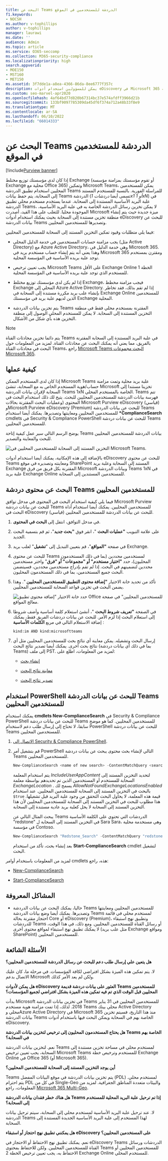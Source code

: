 ```yaml
---
title: البحث عن Teams الدردشة للمستخدمين في الموقع
f1.keywords:
- NOCSH
ms.author: v-tophillips
author: v-tophillips
manager: laurawi
ms.date: ''
audience: Admin
ms.topic: article
ms.service: O365-seccomp
ms.collection: M365-security-compliance
ms.localizationpriority: high
search.appverid:
- MOE150
- MST160
- MET150
ms.assetid: 3f7dde1a-a8ea-4366-86da-8ee6777f357c
description: يمكن للمسؤولين استخدام أدوات eDiscovery في Microsoft 365 للبحث عن بيانات الدردشة Teams وتصديرها للمستخدمين المحليين في توزيع مختلط Exchange.
ms.custom: seo-marvel-apr2020
ms.openlocfilehash: 4af64bd77d820b67314bc37e574afdff3966d21b
ms.sourcegitcommit: 133bf9097785309da45df6f374a712a48b33f8e9
ms.translationtype: MT
ms.contentlocale: ar-SA
ms.lasthandoff: 06/10/2022
ms.locfileid: "66014333"
---
```

# <a name="search-for-teams-chat-data-for-on-premises-users"></a>البحث عن Teams الدردشة للمستخدمين في الموقع

[!include[Purview banner](../includes/purview-rebrand-banner.md)]

إذا كان لدى مؤسستك توزيع مختلط Exchange (أو تقوم مؤسستك بمزامنة مؤسسة Exchange محلية مع Office 365) وتمكين Microsoft Teams، يمكن للمستخدمين المحليين استخدام تطبيق الدردشة Teams للمراسلة الفورية. بالنسبة للمستخدم المستند إلى السحابة، يتم حفظ بيانات Teams الدردشة (تسمى أيضا *دردشات 1x1 أو 1xN*) في علبة البريد الأساسية المستندة إلى السحابة. عندما يستخدم مستخدم محلي تطبيق الدردشة Teams، لا يمكن تخزين رسائل الدردشة الخاصة به في علبة البريد الأساسية، الموجودة محليا. للتغلب على هذا القيد، أصدرت Microsoft ميزة جديدة حيث يتم إنشاء منطقة تخزين مستندة إلى السحابة بحيث يمكنك استخدام أدوات eDiscovery للبحث عن بيانات الدردشة Teams وتصديرها للمستخدمين المحليين.
  
فيما يلي متطلبات وقيود تمكين التخزين المستند إلى السحابة للمستخدمين المحليين:
  
- يجب مزامنة حسابات المستخدمين في خدمة الدليل المحلي (مثل Active Directory) مع Azure Active Directory، وهي خدمة الدليل في Microsoft 365. وهذا يعني أنه يتم إنشاء حساب مستخدم بريد في Microsoft 365 ومقترن بمستخدم توجد علبة بريده الأساسية في المؤسسة المحلية.

- يجب تعيين ترخيص Microsoft Teams على الأقل Exchange Online الخطة 1 للمستخدم الذي توجد علبة بريده الأساسية في المؤسسة المحلية.

- إذا لم يكن لدى مؤسستك توزيع مختلط Exchange، فيجب مزامنة مخطط Exchange المحلي إلى Azure Active Directory. إذا لم تقم بذلك، فقد تخاطر بإنشاء علب بريد مكررة مستندة إلى السحابة في Exchange Online للمستخدمين الذين لديهم علبة بريد في مؤسستك Exchange المحلية.

- يتم تخزين بيانات الدردشة Teams المقترنة بمستخدم محلي فقط في منطقة التخزين المستندة إلى السحابة. لا يمكن للمستخدم المحلي الوصول إلى منطقة التخزين هذه بأي شكل من الأشكال.

> [!NOTE]
> يتم دائما تخزين محادثات القناة Teams في علبة البريد المستندة إلى السحابة المقترنة بالفريق، مما يعني أنه يمكنك البحث عن محادثات القناة. لمزيد من المعلومات حول البحث في محادثات القناة Teams، راجع [Microsoft Teams البحث مجموعات Microsoft 365](content-search-reference.md#searching-microsoft-teams-and-microsoft-365-groups).
  
## <a name="how-it-works"></a>كيفية عملها

إذا كان لدى المستخدم الممكن Microsoft Teams علبة بريد محلية وتمت مزامنة حساب/هوية المستخدم الخاص به مع السحابة، تنشئ Microsoft تخزينا مستندا إلى السحابة لإقران بيانات الدردشة Teams 1xN الخاصة بالمستخدم المحلي. Teams تتم فهرسة بيانات الدردشة للمستخدمين المحليين للبحث. يتيح لك ذلك استخدام البحث في المحتوى (وعمليات البحث المقترنة بحالات Microsoft Purview eDiscovery (قياسي) وMicrosoft Purview eDiscovery (Premium) للبحث عن بيانات الدردشة Teams للمستخدمين المحليين ومعاينتها وتصديرها. يمكنك أيضا استخدام **\*ComplianceSearch** cmdlets في Security & Compliance PowerShell للبحث عن بيانات دردشة Teams للمستخدمين المحليين.
  
يوضح الرسم التالي سير عمل كيفية إتاحة Teams بيانات الدردشة للمستخدمين المحليين للبحث والمعاينة والتصدير.
  
![التخزين المستند إلى السحابة للمستخدمين المحليين في Microsoft Teams.](../media/EHAMShard1.png)
  
بالإضافة إلى هذه الإمكانية، يمكنك أيضا استخدام أدوات eDiscovery للبحث عن محتوى Teams ومعاينته وتصديره في موقع SharePoint المستند إلى السحابة وعلبة بريد Exchange المقترنة بكل فريق من فرق Microsoft وبيانات الدردشة Teams 1xN في علبة بريد Exchange Online للمستخدمين المستندين إلى السحابة.

## <a name="searching-for-teams-chat-content-for-on-premises-users"></a>البحث عن محتوى دردشة Teams للمستخدمين المحليين

فيما يلي كيفية استخدام البحث في المحتوى في مدخل توافق Microsoft Purview للبحث عن بيانات دردشة Teams للمستخدمين المحليين. يمكنك أيضا استخدام أداة البحث في eDiscovery (قياسي) للبحث عن بيانات الدردشة للمستخدمين المحليين.
  
1. في مدخل التوافق، انتقل إلى **البحث في المحتوى**.

2. على علامة التبويب **"عمليات البحث** "، انقر فوق **"بحث جديد**"، ثم قم بتسمية البحث الجديد.

3. في صفحة **"المواقع**"، قم بتعيين التبديل إلى "**تشغيل**" لعلب بريد Exchange.

4. للبحث عن محتوى Teams لمستخدمين محددين (بما في ذلك المستخدمون المحليون)، حدد **"اختيار مستخدم" أو "مجموعات" أو "فرق**" واختر مستخدمين محددين لتضمينهم في البحث. إذا لم تقم بإدراج مستخدمين محددين، فسيتضمن البحث جميع المستخدمين، بما في ذلك المستخدمون المحليون.

5. تأكد من تحديد خانة الاختيار **"إضافة محتوى التطبيق للمستخدمين المحليين** ". وهذا يضمن البحث في تخزين قواعد السحابة للمستخدمين المحليين.

    ![حدد خانة الاختيار "إضافة محتوى تطبيق Office للمستخدمين المحليين" في صفحة معالج المواقع.](../media/EHAMShardCheckBox.png)

6. في الصفحة **"تعريف شروط البحث** "، أنشئ استعلام كلمة أساسية وأضف شروطا إلى استعلام البحث إذا لزم الأمر. للبحث عن بيانات دردشات الفريق فقط، يمكنك إضافة الاستعلام التالي في مربع **الكلمات الأساسية** :

    ```text
    kind:im AND kind:microsoftteams
    ```

6. إرسال البحث وتشغيله. يمكن معاينة أي نتائج بحث للمستخدمين المحليين مثل أي نتائج بحث أخرى. يمكنك أيضا تصدير نتائج البحث (بما في ذلك أي بيانات دردشة Teams) إلى ملف PST. لمزيد من المعلومات، اطلع على:

    - [إنشاء بحث](content-search.md)

    - [معاينة نتائج البحث](preview-ediscovery-search-results.md)

    - [تصدير نتائج البحث](export-search-results.md)

## <a name="using-powershell-to-search-for-teams-chat-data-for-on-premises-users"></a>استخدام PowerShell للبحث عن بيانات الدردشة Teams للمستخدمين المحليين

يمكنك استخدام **cmdlets New-ComplianceSearch** في Security & Compliance PowerShell للبحث عن بيانات دردشة Teams للمستخدمين المحليين. كما هو موضح سابقا، لا تحتاج إلى إرسال طلب دعم لاستخدام PowerShell للبحث عن بيانات دردشة Teams للمستخدمين المحليين.
  
1. [الاتصال إلى Security & Compliance PowerShell](/powershell/exchange/connect-to-scc-powershell).

2. قم بتشغيل أمر PowerShell التالي لإنشاء بحث محتوى يبحث عن بيانات دردشة Teams للمستخدمين المحليين.

    ```powershell
    New-ComplianceSearch <name of new search> -ContentMatchQuery <search query> -ExchangeLocation <on-premises user> -IncludeUserAppContent $true -AllowNotFoundExchangeLocationsEnabled $true  
    ```

    يتم استخدام المعلمة *IncludeUserAppContent*  لتحديد التخزين المستند إلى السحابة للمستخدم أو المستخدمين الذين تم تحديدهم بواسطة معلمة  *ExchangeLocation*  . يسمح لك *AllowNotFoundExchangeLocationsEnabled*  بالبحث في التخزين المستند إلى السحابة للمستخدمين المحليين. عند استخدام `$true` قيمة هذه المعلمة، لا يحاول البحث التحقق من وجود علبة البريد قبل تشغيلها. هذا مطلوب للبحث في التخزين المستند إلى السحابة للمستخدمين المحليين لأن هذا التخزين المستند إلى السحابة لا يحل كعلبة بريد عادية مستندة إلى السحابة.

    يبحث المثال التالي عن Teams الدردشات التي تحتوي على الكلمة الأساسية "redstone" في التخزين المستند إلى السحابة ل Sara Sara، وهي مستخدمة محلية في مؤسسة Contoso.
  
    ```powershell
    New-ComplianceSearch "Redstone_Search" -ContentMatchQuery "redstone AND (kind:im AND kind:microsoftteams)" -ExchangeLocation sarad@contoso.com -IncludeUserAppContent $true -AllowNotFoundExchangeLocationsEnabled $true  
    ```

   بعد إنشاء بحث، تأكد من استخدام **Start-ComplianceSearch** cmdlet لتشغيل البحث.
  
لمزيد من المعلومات باستخدام أوامر cmdlets هذه، راجع:
  
- [New-ComplianceSearch](/powershell/module/exchange/new-compliancesearch)

- [Start-ComplianceSearch](/powershell/module/exchange/start-compliancesearch)

## <a name="known-issues"></a>المشاكل المعروفة

- حاليا، يمكنك البحث عن بيانات الدردشة Teams للمستخدمين المحليين ومعاينتها وتصديرها. يمكنك أيضا وضع بيانات الدردشة Teams لمستخدم محلي في قائمة احتجاز مقترنة بحالة Core أو eDiscovery (Premium)، وتطبيق نهج استبقاء للدردشات Teams أو رسائل القناة للمستخدمين المحليين. ومع ذلك، في هذا الوقت، لا يمكنك تطبيق نهج استبقاء لمواقع محتوى أخرى (مثل علب بريد Exchange ومواقع SharePoint) للمستخدمين المحليين.

## <a name="frequently-asked-questions"></a>الأسئلة الشائعة

**هل يتعين علي إرسال طلب دعم للبحث عن رسائل الدردشة للمستخدمين المحليين؟**

لا. يتم تمكين هذه الميزة بشكل افتراضي لكافة المؤسسات. في مرحلة ما، كان عليك الاتصال بدعم Microsoft ولكن لم يعد الأمر كذلك.
  
 **هل يمكن لأدوات eDiscovery العثور على بيانات دردشة قديمة Teams للمستخدمين المحليين قبل الوقت الذي تم فيه تمكين هذه الميزة بشكل افتراضي لجميع المؤسسات؟**
  
بدأت Microsoft في تخزين بيانات الدردشة Teams للمستخدمين المحليين في 31 يناير 2018. لذلك، إذا تمت مزامنة هوية مستخدم Teams محلي بينك Active Directory محلي وAzure Active Directory في Microsoft 365 منذ هذا التاريخ، فسيتم تخزين بيانات الدردشة Teams الخاصة بهم في السحابة ويمكن البحث فيها باستخدام أدوات eDiscovery.

 **هل يحتاج المستخدمون المحليون إلى ترخيص لتخزين بيانات الدردشة Teams الخاصة بهم في السحابة؟**
  
نعم. لتخزين بيانات الدردشة Teams لمستخدم محلي في مساحة تخزين مستندة إلى السحابة، يجب تعيين ترخيص Microsoft Teams للمستخدم وترخيص خطة Exchange Online في Office 365 (أو Microsoft 365).

**أين يوجد التخزين المستند إلى السحابة للمستخدمين المحليين؟**
  
Teams يتم تخزين بيانات الدردشة في موقع البيانات المفضل (PDL) لمستخدم محلي. يتم احترام PDL في كل من Single-Geo والبيئات متعددة المناطق الجغرافية. لمزيد من المعلومات، راجع [Microsoft 365 Multi-Geo](../enterprise/microsoft-365-multi-geo.md).

**هل هناك خطر فقدان بيانات الدردشة Teams إذا تم ترحيل علبة البريد المحلية للمستخدم إلى السحابة؟**
  
لا. عند ترحيل علبة البريد الأساسية لمستخدم محلي إلى السحابة، سيتم ترحيل بيانات الدردشة Teams لهذا المستخدم إلى علبة البريد الأساسية الجديدة المستندة إلى السحابة.
  
 **هل يمكنني تطبيق نهج احتجاز أو استبقاء eDiscovery على المستخدمين المحليين؟**
  
نعم. يمكنك تطبيق نهج الاحتفاظ أو الاحتجاز في eDiscovery Teams الدردشات ورسائل القناة للمستخدمين المحليين. ولكن للاحتفاظ بمحتوى Teams للمستخدمين المحليين أو الاحتفاظ به، يجب تعيين ترخيص الخطة 2 Exchange Online للمستخدم المحلي.
